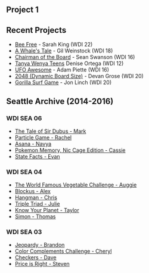 ## Project 1

## Recent Projects

* [Bee Free](https://009kings.github.io/beeFree/) - Sarah King (WDI 22)
* [A Whale's Tale](http://motionless-toe.surge.sh) - Gil Weinstock (WDI 18)
* [Chairman of the Board](http://seancswanson.com/chairman-of-the-board/) - Sean Swanson (WDI 16)
* [Tanya Wenya Teens](https://dddotcom.github.io/twt/) Denise Ortega (WDI 12)
* [UFO Awesome](https://adamredwoods.github.io/wdi-game-project1/) - Adam Piette (WDI 16)
* [2048 (Dynamic Board Size)](https://devangrose.github.io/) - Devan Grose (WDI 20)
* [Gorilla Surf Game](https://jonmlinch.github.io/game-project/) - Jon Linch (WDI 20)

## Seattle Archive (2014-2016)

### WDI SEA 06

* [The Tale of Sir Dubus - Mark](http://abelmark.github.io/RPGSite/)
* [Particle Game - Rachel](http://nepios.github.io/particle_game/)
* [Asana - Navya](http://navyayvan.github.io/Asana/)
* [Pokemon Memory, Nic Cage Edition - Cassie](http://cassicakes.github.io/project1/)
* [State Facts - Evan](http://evwilkin.github.io/state_facts_game/)

### WDI SEA 04

* [The World Famous Vegetable Challenge - Auggie](http://www.agustinbautista.com/vegetable-quiz/)
* [Blockus - Alex](http://meet-alexmac.com/Blokus/)
* [Hangman - Chris](http://thecodingcarlson.github.io/Hangman/)
* [Triple Triad - Julie](http://jsakalys.github.io/triple-triad/)
* [Know Your Planet - Taylor](http://taylorbolin.github.io/Know-Your-Planet/)
* [Simon - Thomas](http://thomasvaeth.com/ga-simon/)

### WDI SEA 03

* [Jeopardy - Brandon](http://branweb1.github.io/jepclone/)
* [Color Complements Challenge - Cheryl](http://cherylafitz.github.io/color-complements-game/)
* [Checkers - Dave](http://cjoybluv.github.io/wdi-checkers/)
* [Price is Right - Steven](http://stevenaldous.github.io/price-is-right/)

